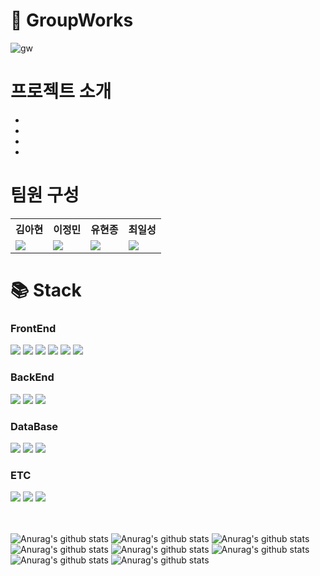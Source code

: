 # 👥 GroupWorks
![gw](https://github.com/user-attachments/assets/04761ec1-eba2-4544-a323-98ee8283e824)

# 프로젝트 소개
- 
- 
- 
-

# 팀원 구성
<table>
  <tr>
    <th>김아현</th>
    <th>이정민</th>
    <th>유현종</th>
    <th>최일성</th>
  </tr>
  <tr>
    <td>
      <img src="https://avatars.githubusercontent.com/u/66054061?v=4">
    </td>
    <td>
      <img src="https://avatars.githubusercontent.com/u/104063759?v=4">
    </td>
    <td>
      <img src="https://avatars.githubusercontent.com/u/59546443?v=4">
    </td>
    <td>
      <img src="https://avatars.githubusercontent.com/u/79638001?v=4">
    </td>
  </tr>
</table>

# 📚 Stack
### FrontEnd
<div>
  <img src="https://img.shields.io/badge/html5-E34F26?style=for-the-badge&logo=html5&logoColor=white">
  <img src="https://img.shields.io/badge/css3-1572B6?style=for-the-badge&logo=css3&logoColor=white">
  <img src="https://img.shields.io/badge/bootstrap-7952B3?style=for-the-badge&logo=bootstrap&logoColor=white">
  <img src="https://img.shields.io/badge/javascript-F7DF1E?style=for-the-badge&logo=javascript&logoColor=white">
  <img src="https://img.shields.io/badge/jquery-0769AD?style=for-the-badge&logo=jquery&logoColor=white">
  <img src="https://img.shields.io/badge/webrtc-333333?style=for-the-badge&logo=webrtc&logoColor=white">
</div>

### BackEnd
<div>
  <img src="https://img.shields.io/badge/springboot-6DB33F?style=for-the-badge&logo=springboot&logoColor=white">
  <img src="https://img.shields.io/badge/springsecurity-6DB33F?style=for-the-badge&logo=springsecurity&logoColor=white">
  <img src="https://img.shields.io/badge/docker-2496ED?style=for-the-badge&logo=docker&logoColor=white">
</div>

### DataBase
<div>
  <img src="https://img.shields.io/badge/mysql-4479A1?style=for-the-badge&logo=mysql&logoColor=white">
  <img src="https://img.shields.io/badge/mongodb-47A248?style=for-the-badge&logo=mongodb&logoColor=white">
  <img src="https://img.shields.io/badge/redis-FF4438?style=for-the-badge&logo=redis&logoColor=white">
</div>

### ETC
<div>
  <img src="https://img.shields.io/badge/github-181717?style=for-the-badge&logo=github&logoColor=white">
  <img src="https://img.shields.io/badge/notion-000000?style=for-the-badge&logo=notion&logoColor=white">
  <img src="https://img.shields.io/badge/Discord-7289DA?style=for-the-badge&logo=discord&logoColor=white">
</div>

<br/>
<br/>

![Anurag's github stats](https://github-readme-stats.vercel.app/api?username=HJ&theme=blue-green)
![Anurag's github stats](https://github-readme-stats.vercel.app/api/top-langs/?username=HJ&theme=blue-green)
![Anurag's github stats](https://github-readme-stats.vercel.app/api?username=ILSEONG&theme=blue-green)
![Anurag's github stats](https://github-readme-stats.vercel.app/api/top-langs/?username=ILSEONG&theme=blue-green)
![Anurag's github stats](https://github-readme-stats.vercel.app/api?username=sczzsccs&theme=blue-green)
![Anurag's github stats](https://github-readme-stats.vercel.app/api/top-langs/?username=sczzsccs&theme=blue-green)
![Anurag's github stats](https://github-readme-stats.vercel.app/api?username=ariari12&theme=blue-green)
![Anurag's github stats](https://github-readme-stats.vercel.app/api/top-langs/?username=ariari12&theme=blue-green)
